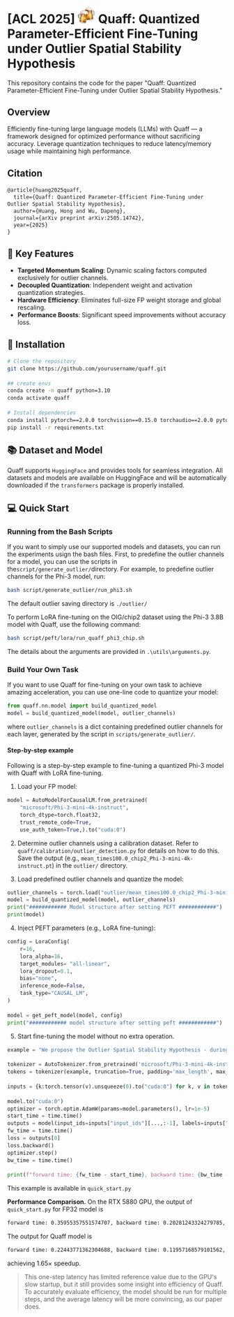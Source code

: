 # [ACL 2025] <img src="figures/beers.png" width="40"> Quaff: Quantized Parameter-Efficient Fine-Tuning under Outlier Spatial Stability Hypothesis

This repository contains the code for the paper "Quaff: Quantized Parameter-Efficient Fine-Tuning under Outlier Spatial Stability Hypothesis."

## Overview
Efficiently fine-tuning large language models (LLMs) with Quaff — a framework designed for optimized performance without sacrificing accuracy. Leverage quantization techniques to reduce latency/memory usage while maintaining high performance.

## Citation
```
@article{huang2025quaff,
  title={Quaff: Quantized Parameter-Efficient Fine-Tuning under Outlier Spatial Stability Hypothesis},
  author={Huang, Hong and Wu, Dapeng},
  journal={arXiv preprint arXiv:2505.14742},
  year={2025}
}
```

## 🚀 Key Features
- **Targeted Momentum Scaling**: Dynamic scaling factors computed exclusively for outlier channels.
- **Decoupled Quantization**: Independent weight and activation quantization strategies.
- **Hardware Efficiency**: Eliminates full-size FP weight storage and global rescaling.
- **Performance Boosts**: Significant speed improvements without accuracy loss.


## 🔧 Installation

```bash
# Clone the repository
git clone https://github.com/yourusername/quaff.git

## create envs
conda create -n quaff python=3.10
conda activate quaff

# Install dependencies
conda install pytorch==2.0.0 torchvision==0.15.0 torchaudio==2.0.0 pytorch-cuda=11.8 -c pytorch -c nvidia
pip install -r requirements.txt
```

## 📚 Dataset and Model
Quaff supports ```HuggingFace``` and provides tools for seamless integration. All datasets and models are available on HuggingFace and will be automatically downloaded if the ```transformers``` package is properly installed.

## 💻 Quick Start

### Running from the Bash Scripts
If you want to simply use our supported models and datasets, you can run the experiments usign the bash files. 
First, to predefine the outlier channels for a model, you can use the scripts in the```script/generate_outlier/```directory. For example, to predefine outlier channels for the Phi-3 model, run:
```bash
bash script/generate_outlier/run_phi3.sh
```
The default outlier saving directory is ```./outlier/```

To perform LoRA fine-tuning on the OIG/chip2 dataset using the Phi-3 3.8B model with Quaff, use the following command:
```bash
bash script/peft/lora/run_quaff_phi3_chip.sh
```

The details about the arguments are provided in ```.\utils\arguments.py```.

### Build Your Own Task
If you want to use Quaff for fine-tuning on your own task to achieve amazing acceleration, you can use one-line code to quantize your model:

```python
from quaff.nn.model import build_quantized_model
model = build_quantized_model(model, outlier_channels)
```
where ```outlier_channels``` is a dict containing predefined outlier channels for each layer, generated by the script in ```scripts/generate_outlier/```. 

#### Step-by-step example
Following is a step-by-step example to fine-tuning a quantized Phi-3 model with Quaff with LoRA fine-tuning. 

1. Load your FP model:

```python
model = AutoModelForCausalLM.from_pretrained(
    "microsoft/Phi-3-mini-4k-instruct", 
    torch_dtype=torch.float32,
    trust_remote_code=True,
    use_auth_token=True,).to("cuda:0")
```

2. Determine outlier channels using a calibration dataset. Refer to ```quaff/calibration/outlier_detection.py```  for details on how to do this. Save the output (e.g., ```mean_times100.0_chip2_Phi-3-mini-4k-instruct.pt```) in the ```outlier/``` directory.

3. Load predefined outlier channels and quantize the model:
```python
outlier_channels = torch.load("outlier/mean_times100.0_chip2_Phi-3-mini-4k-instruct.pt")
model = build_quantized_model(model, outlier_channels)
print("############ Model structure after setting PEFT ############")
print(model)
```

4. Inject PEFT parameters (e.g., LoRA fine-tuning):
```python
config = LoraConfig(
    r=16,
    lora_alpha=16,
    target_modules= "all-linear",
    lora_dropout=0.1,
    bias="none",
    inference_mode=False,
    task_type="CAUSAL_LM",
)

model = get_peft_model(model, config)
print("############ model structure after setting peft ############")
```

5. Start fine-tuning the model without no extra operation. 
```python
example = "We propose the Outlier Spatial Stability Hypothesis - during fine-tuning, activation outlier channels maintain stable spatial positions across training iterations. Based on this observation, Quaff enables efficient LLM adaptation through: 1. Targeted Momentum Scaling: Dynamic scaling factors computed exclusively for stable outlier channels. 2. Decoupled Quantization: Separate weight and activation quantization strategies. 3. Hardware Efficiency: Eliminates full-size full-precision weight storage and global rescaling"

tokenizer = AutoTokenizer.from_pretrained('microsoft/Phi-3-mini-4k-instruct')
tokens = tokenizer(example, truncation=True, padding='max_length', max_length=512)

inputs = {k:torch.tensor(v).unsqueeze(0).to("cuda:0") for k, v in tokens.items()}

model.to("cuda:0")
optimizer = torch.optim.AdamW(params=model.parameters(), lr=1e-5)
start_time = time.time()
outputs = model(input_ids=inputs["input_ids"][...,:-1], labels=inputs["input_ids"][...,1:])
fw_time = time.time()
loss = outputs[0]
loss.backward()
optimizer.step()
bw_time = time.time()

print(f"forward time: {fw_time - start_time}, backward time: {bw_time - fw_time}, all time {bw_time - start_time}")
```

This example is available in ```quick_start.py```

**Performance Comparison.**
On the RTX 5880 GPU, the output of ```quick_start.py``` for FP32 model is 
```bash
forward time: 0.35955357551574707, backward time: 0.20281243324279785, all time 0.5623660087585449
```
The output for Quaff model is 
```bash
forward time: 0.22443771362304688, backward time: 0.11957168579101562, all time 0.3440093994140625
```
achieving $1.65 \times$ speedup.

> This one-step latency has limited reference value due to the GPU's slow startup, but it still provides some insight into efficiency of Quaff. To accurately evaluate efficiency, the model should be run for multiple steps, and the average latency will be more convincing, as our paper does.

